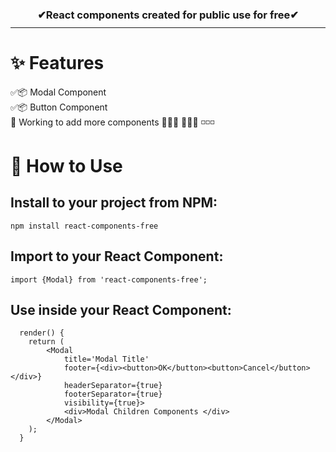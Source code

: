 <h3 align=center style="padding-bottom:10px;border-bottom: 1px solid;">✔React components created for public use for free✔</h3>

# ✨ Features

✅📦 Modal Component\
✅📦 Button Component\
💬 Working to add more components 👨🏻‍💻 👨🏻‍💻 ◽◽◽

# 🤘 How to Use

## Install to your project from NPM:

```
npm install react-components-free
```

## Import to your React Component:

```
import {Modal} from 'react-components-free';
```

## Use inside your React Component:

```
  render() {
    return (
        <Modal
            title='Modal Title'
            footer={<div><button>OK</button><button>Cancel</button></div>}
            headerSeparator={true}
            footerSeparator={true}
            visibility={true}>
            <div>Modal Children Components </div>
        </Modal>
    );
  }
```
